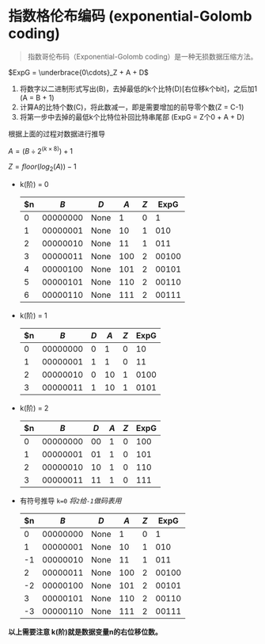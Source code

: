 # 指数格伦布编码 (exponential-Golomb coding)


> 指数哥伦布码（Exponential-Golomb coding）是一种无损数据压缩方法。

$ExpG = \underbrace{0\cdots}_Z + A + D$

1. 将数字以二进制形式写出(B)，去掉最低的k个比特(D)[右位移k个bit]，之后加1 (A = B + 1)
2. 计算A的比特个数(C)，将此数减一，即是需要增加的前导零个数(Z = C-1)
3. 将第一步中去掉的最低k个比特位补回比特串尾部 (ExpG = Z个0 + A + D)

根据上面的过程对数据进行推导

$A = \left( B \div 2^{(k \times 8)} \right) + 1$

$Z=floor(log_2(A))-1$

- k(阶) = 0

    | $n  |    $B$   |  $D$  | $A$  |  $Z$  | ExpG  |
    | --- |    ---   |  ---  | ---- |  ---- | ----  |
    | 0   | 00000000 | None  | 1    | 0     | 1       |
    | 1   | 00000001 | None  | 10   | 1     | 010     |
    | 2   | 00000010 | None  | 11   | 1     | 011     |
    | 3   | 00000011 | None  | 100  | 2     | 00100   |
    | 4   | 00000100 | None  | 101  | 2     | 00101   |
    | 5   | 00000101 | None  | 110  | 2     | 00110   |
    | 6   | 00000110 | None  | 111  | 2     | 00111   |


- k(阶) = 1

    | $n  |    $B$   |  $D$ | $A$  |  $Z$  | ExpG  |  
    | --- |    ---   |  --- | ---- |  ---- | ----  |
    | 0   | 00000000 |  0   | 1    | 0     | 10     |
    | 1   | 00000001 |  1   | 1    | 0     | 11     |
    | 2   | 00000010 |  0   | 10   | 1     | 0100   |
    | 3   | 00000011 |  1   | 10   | 1     | 0101   |

- k(阶) = 2

    | $n  |    $B$   |  $D$ | $A$  |  $Z$  | ExpG  |  
    | --- |    ---   |  --- | ---- |  ---- | ----  |
    | 0   | 00000000 |  00  | 1    | 0     | 100    |
    | 1   | 00000001 |  01  | 1    | 0     | 101    |
    | 2   | 00000010 |  10  | 1    | 0     | 110    |
    | 3   | 00000011 |  11  | 1    | 0     | 111    |

- 有符号推导 `k=0` _将`2`给`-1`做码表用_

    | $n  |    $B$   |  $D$  | $A$  |  $Z$  | ExpG  |  
    | --- |    ---   |  ---  | ---- |  ---- | ----  |
    | 0   | 00000000 | None  | 1    | 0     | 1       |
    | 1   | 00000001 | None  | 10   | 1     | 010     |
    | -1  | 00000010 | None  | 11   | 1     | 011     |
    | 2   | 00000011 | None  | 100  | 2     | 00100   |
    | -2  | 00000100 | None  | 101  | 2     | 00101   |
    | 3   | 00000101 | None  | 110  | 2     | 00110   |
    | -3  | 00000110 | None  | 111  | 2     | 00111   |

**以上需要注意 k(阶)就是数据变量n的右位移位数。**


